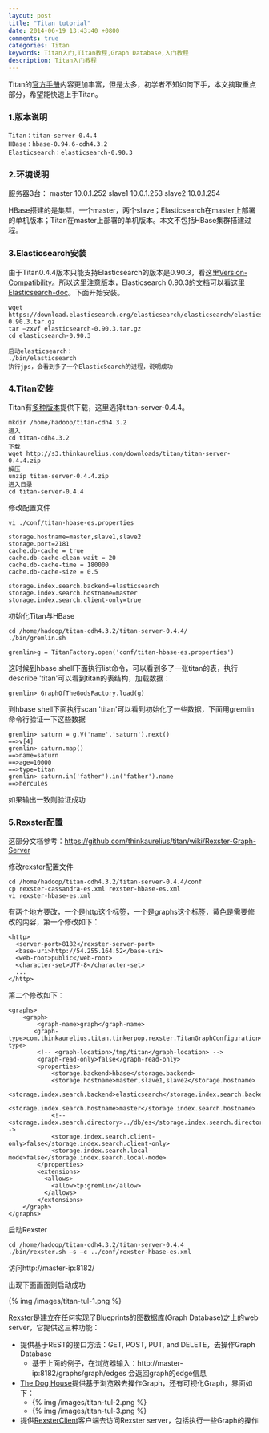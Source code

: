 ```yaml
---
layout: post
title: "Titan tutorial"
date: 2014-06-19 13:43:40 +0800
comments: true
categories: Titan
keywords: Titan入门,Titan教程,Graph Database,入门教程
description: Titan入门教程
---
```

Titan的[官方手册](https://github.com/thinkaurelius/titan/wiki)内容更加丰富，但是太多，初学者不知如何下手，本文摘取重点部分，希望能快速上手Titan。
<!--more-->
### 1.版本说明 ###

    Titan：titan-server-0.4.4
    HBase：hbase-0.94.6-cdh4.3.2
    Elasticsearch：elasticsearch-0.90.3

### 2.环境说明 ###

服务器3台：
    master 10.0.1.252
    slave1 10.0.1.253
    slave2 10.0.1.254

HBase搭建的是集群，一个master，两个slave；Elasticsearch在master上部署的单机版本；Titan在master上部署的单机版本。本文不包括HBase集群搭建过程。

### 3.Elasticsearch安装 ###

由于Titan0.4.4版本只能支持Elasticsearch的版本是0.90.3，看这里[Version-Compatibility](https://github.com/thinkaurelius/titan/wiki/Version-Compatibility)。所以这里注意版本，Elasticsearch 0.90.3的文档可以看这里[Elasticsearch-doc](http://www.elasticsearch.org/guide/en/elasticsearch/reference/0.90/index.html)。下面开始安装。

    wget https://download.elasticsearch.org/elasticsearch/elasticsearch/elasticsearch-0.90.3.tar.gz
    tar –zxvf elasticsearch-0.90.3.tar.gz
    cd elasticsearch-0.90.3
    
    启动elasticsearch：
    ./bin/elasticsearch
    执行jps，会看到多了一个ElasticSearch的进程，说明成功

### 4.Titan安装 ###

Titan有[多种版本](https://github.com/thinkaurelius/titan/wiki/Downloads)提供下载，这里选择titan-server-0.4.4。

    mkdir /home/hadoop/titan-cdh4.3.2
    进入
    cd titan-cdh4.3.2
    下载
    wget http://s3.thinkaurelius.com/downloads/titan/titan-server-0.4.4.zip
    解压
    unzip titan-server-0.4.4.zip
    进入目录
    cd titan-server-0.4.4

修改配置文件

    vi ./conf/titan-hbase-es.properties
    
    storage.hostname=master,slave1,slave2
    storage.port=2181
    cache.db-cache = true
    cache.db-cache-clean-wait = 20
    cache.db-cache-time = 180000
    cache.db-cache-size = 0.5
    
    storage.index.search.backend=elasticsearch
    storage.index.search.hostname=master
    storage.index.search.client-only=true

初始化Titan与HBase

    cd /home/hadoop/titan-cdh4.3.2/titan-server-0.4.4/
    ./bin/gremlin.sh
    
    gremlin>g = TitanFactory.open('conf/titan-hbase-es.properties')

这时候到hbase shell下面执行list命令，可以看到多了一张titan的表，执行describe 'titan'可以看到titan的表结构，加载数据：

    gremlin> GraphOfTheGodsFactory.load(g)

到hbase shell下面执行scan 'titan'可以看到初始化了一些数据，下面用gremlin命令行验证一下这些数据

    gremlin> saturn = g.V('name','saturn').next()
    ==>v[4]
    gremlin> saturn.map()
    ==>name=saturn
    ==>age=10000
    ==>type=titan
    gremlin> saturn.in('father').in('father').name
    ==>hercules

如果输出一致则验证成功

### 5.Rexster配置 ###

这部分文档参考：https://github.com/thinkaurelius/titan/wiki/Rexster-Graph-Server  

修改rexster配置文件

    cd /home/hadoop/titan-cdh4.3.2/titan-server-0.4.4/conf
    cp rexster-cassandra-es.xml rexster-hbase-es.xml
    vi rexster-hbase-es.xml

有两个地方要改，一个是http这个标签，一个是graphs这个标签，黄色是需要修改的内容，第一个修改如下：
    
    <http>
      <server-port>8182</rexster-server-port>
      <base-uri>http://54.255.164.52</base-uri>
      <web-root>public</web-root>
      <character-set>UTF-8</character-set>
      ...
    </http>

第二个修改如下：

	<graphs>
        <graph>
            <graph-name>graph</graph-name>
           <graph-type>com.thinkaurelius.titan.tinkerpop.rexster.TitanGraphConfiguration</graph-type>
            <!-- <graph-location>/tmp/titan</graph-location> -->
            <graph-read-only>false</graph-read-only>
            <properties>
                <storage.backend>hbase</storage.backend>
                <storage.hostname>master,slave1,slave2</storage.hostname>
                <storage.index.search.backend>elasticsearch</storage.index.search.backend>
                <storage.index.search.hostname>master</storage.index.search.hostname>
                <!--<storage.index.search.directory>../db/es</storage.index.search.directory>-->
                <storage.index.search.client-only>false</storage.index.search.client-only>
                <storage.index.search.local-mode>false</storage.index.search.local-mode>
            </properties>
            <extensions>
              <allows>
                <allow>tp:gremlin</allow>
              </allows>
            </extensions>
        </graph>
    </graphs>

启动Rexster

    cd /home/hadoop/titan-cdh4.3.2/titan-server-0.4.4
    ./bin/rexster.sh –s –c ../conf/rexster-hbase-es.xml

访问http://master-ip:8182/

出现下面画面则启动成功

{% img /images/titan-tul-1.png %}

[Rexster](https://github.com/tinkerpop/rexster/wiki)是建立在任何实现了Blueprints的图数据库(Graph Database)之上的web server，它提供这三种功能：

- 提供基于REST的接口方法：GET, POST, PUT, and DELETE，去操作Graph Database
	- 基于上面的例子，在浏览器输入：http://master-ip:8182/graphs/graph/edges  会返回graph的edge信息
- [The Dog House](https://github.com/tinkerpop/rexster/wiki/The-Dog-House)提供基于浏览器去操作Graph，还有可视化Graph，界面如下：
	- {% img /images/titan-tul-2.png %}
	- {% img /images/titan-tul-3.png %}
- 提供[RexsterClient](https://github.com/tinkerpop/rexster/wiki/RexPro-Java)客户端去访问Rexster server，包括执行一些Graph的操作


